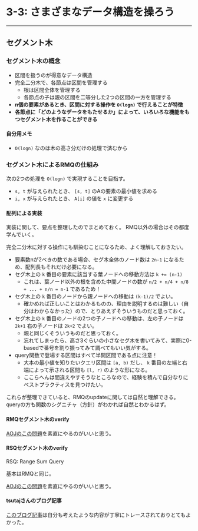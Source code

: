 # 3-3: さまざまなデータ構造を操ろう

---

## セグメント木

### セグメント木の概念

- 区間を扱うのが得意なデータ構造
- 完全二分木で、各節点は区間を管理する
  - 根は区間全体を管理する
  - 各節点の子は親の区間を二等分した2つの区間の一方を管理する
- **n個の要素があるとき、区間に対する操作を `O(logn)` で行えることが特徴**
- **各節点に「どのようなデータをもたせるか」によって、いろいろな機能をもつセグメント木を作ることができる**

#### 自分用メモ

- `O(logn)` なのは木の高さ分だけの処理で済むから

### セグメント木によるRMQの仕組み

次の2つの処理を `O(logn)` で実現することを目指す。

- `s, t` が与えられたとき、 `[s, t]` のAの要素の最小値を求める
- `i, x` が与えられたとき、 `A[i]` の値を `x` に変更する

#### 配列による実装

実装に関して、要点を整理したのでまとめておく。
RMQ以外の場合はその都度学んでいく。

完全二分木に対する操作にも馴染むことになるため、よく理解しておきたい。

- 要素数nが2べきの数である場合、セグ木全体のノード数は `2n-1` になるため、配列長もそれだけ必要になる。
- セグ木上の `k` 番目の要素に該当する葉ノードへの移動方法は `k += (n-1)`
  - これは、葉ノード以外の根を含めた中間ノードの数が `n/2 + n/4 + n/8 + ... + n/n = n-1` であるため！
- セグ木上の `k` 番目のノードから親ノードへの移動は `(k-1)/2` でよい。
  - 確かめれば正しいことはわかるものの、理由を説明するのは難しい（自分はわからなかった）ので、とりあえずそういうものだと思っておく。
- セグ木上の `k` 番目のノードの2つの子ノードへの移動は、左の子ノードは `2k+1` 右の子ノードは `2k+2` でよい。
  - 親と同じくそういうものだと思っておく。
  - 忘れてしまったら、高さ3ぐらいの小さなセグ木を書いてみて、実際に0-basedで番号を割り振ってみて調べてもいい気がする。
- query関数で登場する区間はすべて半開区間である点に注意！
  - 大本の最小値を知りたいクエリ区間は `[a, b)` だし、 `k` 番目の左端と右端によって示される区間も `[l, r)` のような形になる。
  - ここらへんは間違えやすそうなところなので、経験を積んで自分なりにベストプラクティスを見つけたい。

これらが整理できていると、RMQのupdateに関しては自然と理解できる。
queryの方も関数のシグニチャ（方針）がわかれば自然とわかるはず。

#### RMQセグメント木のverify

[AOJのこの問題](https://onlinejudge.u-aizu.ac.jp/problems/DSL_2_A)を素直にやるのがいいと思う。

#### RSQセグメント木のverify

RSQ: Range Sum Query

基本はRMQと同じ。

[AOJのこの問題](https://onlinejudge.u-aizu.ac.jp/problems/DSL_2_B)を素直にやるのがいいと思う。

#### tsutajさんのブログ記事

[このブログ記事](http://tsutaj.hatenablog.com/entry/2017/03/29/204841)は自分も考えたような内容が丁寧にトレースされておりとてもよかった。

